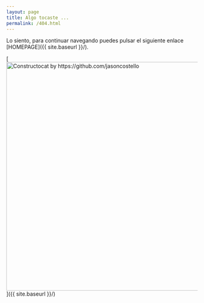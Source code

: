 ```yaml
---
layout: page
title: Algo tocaste ...
permalink: /404.html
---
```


Lo siento, para continuar navegando puedes pulsar el siguiente enlace [HOMEPAGE]({{ site.baseurl }}/).

[<img src="{{ site.baseurl }}/images/404angel.jpg" alt="Constructocat by https://github.com/jasoncostello" style="width: 600px;"/>]({{ site.baseurl }}/)
